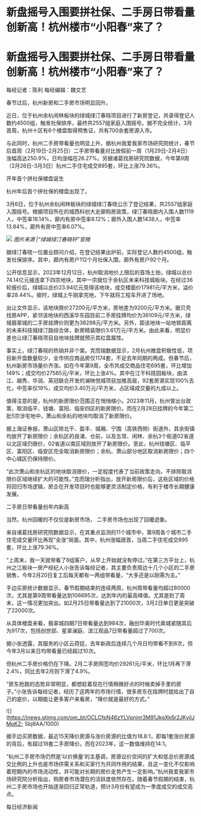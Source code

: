 # 新盘摇号入围要拼社保、二手房日带看量创新高！杭州楼市“小阳春”来了？

# 新盘摇号入围要拼社保、二手房日带看量创新高！杭州楼市“小阳春”来了？

每经记者：陈利 每经编辑：魏文艺

春节过后，杭州新房和二手房市场明显回升。

近日，位于杭州余杭闲林板块的绿城绿汀春晓项目进行了新房登记，共录得登记人数约4500组，触发社保排序，最终共2557组家庭入围摇号。据不完全统计，3月首周，杭州十区有6个楼盘取得预售证，共有700余套房源入市。

与此同时，杭州二手房带看量也明显上升。据杭州我爱我家市场研究院统计，春节后首周（2月19日-2月25日）二手房带看量对比放假前一周（1月29日-2月4日）涨幅高达250.9%，日均涨幅在26.27%。另据诸葛找房研究院数据，今年第9周（2月26日-3月3日）杭州二手住宅成交895套，环比上涨79.36%。

开年首个拼社保楼盘诞生

杭州年后首个拼社保的楼盘出现了。

3月6日，位于杭州余杭闲林板块的绿城绿汀春晓公示了登记结果，共2557组家庭入围摇号。根据项目所在的城西科创大走廊购房政策，绿汀春晓廊内入围人数1119人，中签率18.14%，廊内有房中签率8.12%；廊外入围人数1438人，中签率13.84%，廊外有房中签率6.07%。

![](https://inews.gtimg.com/om_bt/Ou7MoR_HumyQyZxD3LbLcRcAdCwaXdcwOhZ4x76OmPswgAA/1000)
_图片来源 |“绿城绿汀春晓轩”官微_

据绿汀春晓一位置业顾问介绍，在登记结果出炉前，实际登记人数约4500组，触发社保排序。其中，廊内有房户112个月社保入围，廊外有房户92个月。

公开信息显示，2023年12月12日，杭州取消地价上限后的首场土拍，绿城以总价74.14亿元接连拿下四宗地块，其中一宗就位于余杭区未来科技城板块。在经过36轮报价后，绿城以总价23.94亿元竞得该地块，成交楼面价17981元/平方米，溢价率28.44%。彼时，绿城上午刚拿完地，下午就将工程车开进了场地。

出让文件显示，该地块限价27200元/平方米，房地差为9200元/平方米。据贝壳找房APP，紧邻该地块的西溪华东园目前二手房挂牌均价为36109元/平方米，绿城翡翠城的二手房挂牌价则更为38298元/平方米。另外，距该地块一站地铁距离的未来科技城绿汀路综合体，新房精装限价3.61万元/平方米。由此来看，明显价差也让绿汀春晓项目自地块挂牌就预示其红盘属性。

事实上，绿汀春晓的热销并非个案。克而瑞数据显示，2月杭州推盘积极性低，项目新开盘数量较少，全市供应商品房仅1174套，不足去年同期的两成。但春节后，杭州新房市场量价齐涨。如在今年第9周，全市共成交商品住宅695套，环比增加149%；成交均价27585元/平米，环比上涨4%。其中在江干科技园板块，由滨江、越秀、华润、英冠联合开发的澜映悦城项目加推高层，92套房源实现100%去化，中签率仅19%，成交均价3.40万元/平方米，占区域成交量的九成以上。

值得注意的是，杭州的新房限价范围正在悄悄缩小。2023年11月，杭州曾出台政策，取消临平、钱塘、富阳、临安四区的新房限价。而在2月28日挂牌的今年第二批5宗涉宅地中，萧山和余杭的地块均取消了新房限价。

据上海证券报，萧山区除北干、盈丰、城厢、宁围（高铁西侧）街道外，其余街镇均放开了新房限价；余杭区的良渚、仓前，以及五常、闲林、余杭3个街道02省道以北区域仍限价，02省道以南区域则放开了新房限价。至此，杭州钱塘区、临平区、富阳区、临安区完全取消新房限价；余杭、萧山部分地区取消新房限价；四个中心城区仍保持限价。

“此次萧山和余杭区的地块取消限价，一定程度代表了当前政策走向，不排除取消限价区域继续扩大的可能性。”克而瑞分析指出，放开新房限价后，这些区域的价格将回归市场逻辑，房企在开发项目时也能够更灵活制定价格，有利于楼市长期健康发展。

二手房日带看量创年内新高

当然，杭州回暖的不仅仅是新房市场， 二手房市场也出现了回暖迹象。

来自诸葛找房研究院数据显示，在其重点监测的11个城市中，第9周各个城市二手住宅成交量环比再现“全涨”局面。其中，杭州涨幅居首，当周二手住宅成交895套，环比上涨79.36%。

“上周末，我一天就带看了6组客户，从早上开始就没有停过。”在第三方平台上，杭州之江板块一房产经纪人小张告诉每经记者，其主要负责周边十几个小区的二手房销售，今年2月20日复工后每天都有一两组带看量，“大多还是以刚需为主。”

手边买房统计数据显示，春节假期结束的连续两周，杭州周带看量均超过80000次，尤其是第9周带看量达到106695次，达到年内的最高峰值。尤其是到了周末，这一情况更加突出。如2月25日带看量达到了21000次，3月2日单日更是突破了22000次。

从具体楼盘来看，翡翠城四期7日带看量达到984次，融创华奥时代奥城紧随其后为917次，包括创世邸、星翠澜庭、滨江观品7日带看量超过了700次。

据小张透露，其服务的小区云荷廷，去年新政后连续几个月日均带看不到8次，但今年3月以来日均带看量已经超过10次。

但杭州二手房价格仍在下降。2月二手房网签均价29261元/平米，环比1月再下滑2.4%，同比去年2月则下滑了4.9%。

“房东抢跑的态势非常明显，都想趁着现在行情稍微好点的时候卖掉手里的房子。”小张告诉每经记者，经历了这两年的市场行情，很多房东在挂牌时就给出了自己的底价，以期能让更多客户来看房，“降价就是最好的方式。”

![](https://inews.gtimg.com/om_bt/OCLCfpN46zYLVpnjnr3M91JkgXk6r2JKyiIJMpKZ-
Sbj8AA/1000)

据手边买房数据，最近15天降价房源与涨价房源的比值为18.8:1，即每1套涨价房源的背后，有超过18套二手房降价。而在2023年，这一数值维持在14:1。

“杭州二手房市场仍然是‘以价换量’的主基调，房源议价空间的扩大和低总价房源成交比例的上升也是市场供需关系和买家行为共同作用的结果，且这一变化不仅影响着短期内的市场流动性，并可能对长期的房价走势产生一定影响。”杭州我爱我家市场研究院分析指出，购房者市场潜在的活跃度依然存在。随着春节假期的结束，杭州二手房市场也开始逐渐回归正常轨道，预计3月份有望成为一季度成交的成交高点。

每日经济新闻

